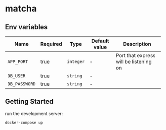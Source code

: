 # matcha

## Env variables

| Name          | Required | Type      | Default value | Description                            |
| ------------- | -------- | --------- | ------------- | -------------------------------------- |
| `APP_PORT`    | true     | `integer` | -             | Port that express will be listening on |
| `DB_USER`     | true     | `string`  | -             |                                        |
| `DB_PASSWORD` | true     | `string`  | -             |                                        |

## Getting Started

run the development server:

```bash
docker-compose up
```
